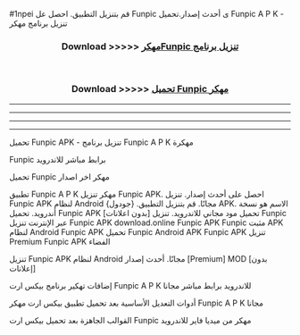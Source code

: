 #1npei قم بتنزيل التطبيق. احصل عل Funpic  ى أحدث إصدار.تحميل Funpic  A P K - تنزيل برنامج مهكر



<div align="center">
<h3>Download >>>>> <a href="https://ar-sites.web.app/?ar= Funpic ">مهكرFunpic  تنزيل برنامج</a></h3><br>

<h3>Download >>>>> <a href="https://ar-sites.web.app/?ar= Funpic ">تحميل Funpic  مهكر</a></h3>
</div>


----------------------------------------------------------

----------------------------------------------------------

----------------------------------------------------------

----------------------------------------------------------


تحميل Funpic  APK - تنزيل برنامج Funpic  A P K مهكرة

Funpic  برابط مباشر للاندرويد

تحميل Funpic  مهكر اخر اصدار

تطبيق Funpic  A P K مهكر
تنزيل Funpic  APK. احصل على أحدث إصدار.
تنزيل Funpic  APK لنظام Android مجانًا.
قم بتنزيل التطبيق. {جودول} APK. الاسم هو نسخة أندرويد.
تحميل Funpic  APK [بدون اعلانات]
تحميل مود مجاني للاندرويد.
تنزيل Funpic  عبر الإنترنت
تنزيل Funpic  APK
download.online Funpic  APK
Funpic  مثبت APK لنظام Android
Funpic  APK
تحميل Funpic  Android APK
Funpic  APK تنزيل Premium
Funpic  APK الفضاء

تنزيل Funpic  APK لنظام Android مجانًا. أحدث إصدار [Premium] MOD [بدون إعلانات]

إضافات تهكير برنامج بيكس ارت Funpic  A P K للاندرويد برابط مباشر مجانا

أدوات التعديل الأساسية بعد تحميل تطبيق بيكس ارت مهكر Funpic  A P K مجانا

القوالب الجاهزة بعد تحميل بيكس ارت Funpic  مهكر من ميديا فاير للاندرويد



